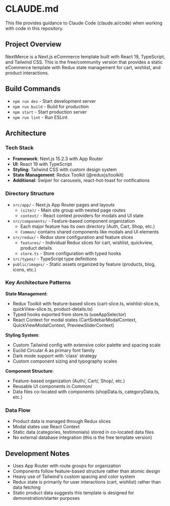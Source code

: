 # CLAUDE.md

This file provides guidance to Claude Code (claude.ai/code) when working with code in this repository.

## Project Overview

NextMerce is a Next.js eCommerce template built with React 19, TypeScript, and Tailwind CSS. This is the free/community version that provides a static eCommerce template with Redux state management for cart, wishlist, and product interactions.

## Build Commands

- `npm run dev` - Start development server
- `npm run build` - Build for production
- `npm start` - Start production server
- `npm run lint` - Run ESLint

## Architecture

### Tech Stack
- **Framework**: Next.js 15.2.3 with App Router
- **UI**: React 19 with TypeScript
- **Styling**: Tailwind CSS with custom design system
- **State Management**: Redux Toolkit (@reduxjs/toolkit)
- **Additional**: Swiper for carousels, react-hot-toast for notifications

### Directory Structure
- `src/app/` - Next.js App Router pages and layouts
  - `(site)/` - Main site group with nested page routes
  - `context/` - React context providers for modals and UI state
- `src/components/` - Feature-based component organization
  - Each major feature has its own directory (Auth, Cart, Shop, etc.)
  - `Common/` contains shared components like modals and UI elements
- `src/redux/` - Redux store configuration and feature slices
  - `features/` - Individual Redux slices for cart, wishlist, quickview, product details
  - `store.ts` - Store configuration with typed hooks
- `src/types/` - TypeScript type definitions
- `public/images/` - Static assets organized by feature (products, blog, icons, etc.)

### Key Architecture Patterns

**State Management**: 
- Redux Toolkit with feature-based slices (cart-slice.ts, wishlist-slice.ts, quickView-slice.ts, product-details.ts)
- Typed hooks exported from store.ts (useAppSelector)
- React Context for modal states (CartSidebarModalContext, QuickViewModalContext, PreviewSliderContext)

**Styling System**:
- Custom Tailwind config with extensive color palette and spacing scale
- Euclid Circular A as primary font family
- Dark mode support with 'class' strategy
- Custom component sizing and typography scales

**Component Structure**:
- Feature-based organization (Auth/, Cart/, Shop/, etc.)
- Reusable UI components in Common/
- Data files co-located with components (shopData.ts, categoryData.ts, etc.)

### Data Flow
- Product data is managed through Redux slices
- Modal states use React Context
- Static data (categories, testimonials) stored in co-located data files
- No external database integration (this is the free template version)

## Development Notes

- Uses App Router with route groups for organization
- Components follow feature-based structure rather than atomic design
- Heavy use of Tailwind's custom spacing and color system
- Redux state is primarily for user interactions (cart, wishlist) rather than data fetching
- Static product data suggests this template is designed for demonstration/starter purposes